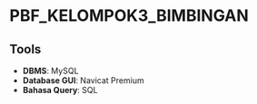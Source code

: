 # PBF_KELOMPOK3_BIMBINGAN

## Tools
- **DBMS**: MySQL
- **Database GUI**: Navicat Premium
- **Bahasa Query**: SQL

  
